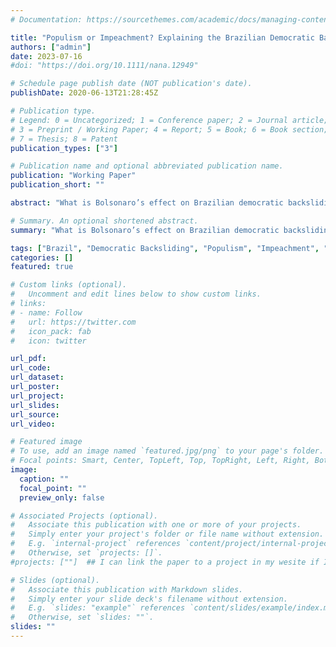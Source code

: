 ```yaml
---
# Documentation: https://sourcethemes.com/academic/docs/managing-content/

title: "Populism or Impeachment? Explaining the Brazilian Democratic Backsliding"
authors: ["admin"]
date: 2023-07-16
#doi: "https://doi.org/10.1111/nana.12949"

# Schedule page publish date (NOT publication's date).
publishDate: 2020-06-13T21:28:45Z

# Publication type.
# Legend: 0 = Uncategorized; 1 = Conference paper; 2 = Journal article;
# 3 = Preprint / Working Paper; 4 = Report; 5 = Book; 6 = Book section;
# 7 = Thesis; 8 = Patent
publication_types: ["3"]

# Publication name and optional abbreviated publication name.
publication: "Working Paper"
publication_short: ""

abstract: "What is Bolsonaro’s effect on Brazilian democratic backsliding? What if he was not elected? This chapter uses the synthetic control method to show that despite being a symptom and continuer of Brazilian democratic erosion, Bolsonaro is not the baseline of the episode. Dilma Rousseff’s impeachment has a previous and greater causal effect in undermining democratic institutions in the country, proving that when misused, impeach- ment can harm democracy."

# Summary. An optional shortened abstract.
summary: "What is Bolsonaro’s effect on Brazilian democratic backsliding? What if he was not elected? This chapter uses the synthetic control method to show that despite being a symptom and continuer of Brazilian democratic erosion, Bolsonaro is not the baseline of the episode. Dilma Rousseff’s impeachment has a previous and greater causal effect in undermining democratic institutions in the country, proving that when misused, impeachment can harm democracy."

tags: ["Brazil", "Democratic Backsliding", "Populism", "Impeachment", "Synthetic Control Method"]
categories: []
featured: true

# Custom links (optional).
#   Uncomment and edit lines below to show custom links.
# links:
# - name: Follow
#   url: https://twitter.com
#   icon_pack: fab
#   icon: twitter

url_pdf: 
url_code: 
url_dataset: 
url_poster:
url_project:
url_slides: 
url_source:
url_video: 

# Featured image
# To use, add an image named `featured.jpg/png` to your page's folder.
# Focal points: Smart, Center, TopLeft, Top, TopRight, Left, Right, BottomLeft, Bottom, BottomRight.
image: 
  caption: ""
  focal_point: ""
  preview_only: false

# Associated Projects (optional).
#   Associate this publication with one or more of your projects.
#   Simply enter your project's folder or file name without extension.
#   E.g. `internal-project` references `content/project/internal-project/index.md`.
#   Otherwise, set `projects: []`.
#projects: [""]  ## I can link the paper to a project in my wesite if I want

# Slides (optional).
#   Associate this publication with Markdown slides.
#   Simply enter your slide deck's filename without extension.
#   E.g. `slides: "example"` references `content/slides/example/index.md`.
#   Otherwise, set `slides: ""`.
slides: ""
---
```

